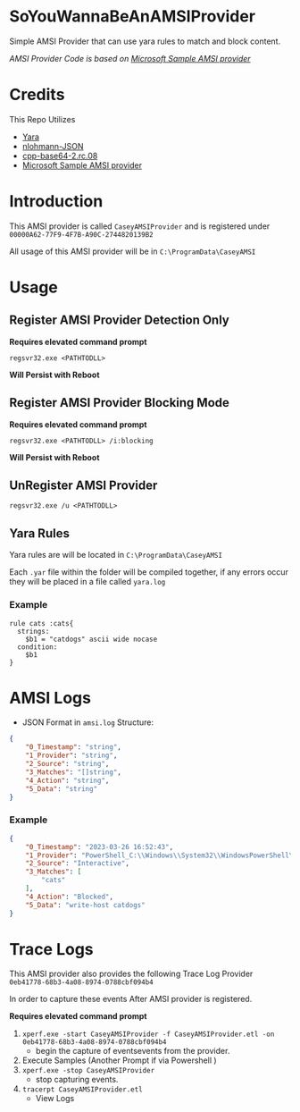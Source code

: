 # SoYouWannaBeAnAMSIProvider
Simple AMSI Provider that can use yara rules to match and block content.

*AMSI Provider Code is based on [Microsoft Sample AMSI provider](https://github.com/microsoft/windows-classic-samples/tree/main/Samples/AmsiProvider)*

# Credits
This Repo Utilizes
 - [Yara](https://github.com/VirusTotal/yara)
 - [nlohmann-JSON](https://github.com/nlohmann/json)
 - [cpp-base64-2.rc.08](https://github.com/ReneNyffenegger/cpp-base64/)
 - [Microsoft Sample AMSI provider](https://github.com/microsoft/windows-classic-samples/tree/main/Samples/AmsiProvider)


# Introduction

This AMSI provider is called `CaseyAMSIProvider` and is registered under `00000A62-77F9-4F7B-A90C-2744820139B2`

All usage of this AMSI provider will be in `C:\ProgramData\CaseyAMSI`

# Usage

## Register AMSI Provider Detection Only

**Requires elevated command prompt**

`regsvr32.exe <PATHTODLL>`

**Will Persist with Reboot**

## Register  AMSI Provider Blocking Mode

**Requires elevated command prompt**

`regsvr32.exe <PATHTODLL> /i:blocking`

**Will Persist with Reboot**

## UnRegister AMSI Provider

`regsvr32.exe /u <PATHTODLL>`


## Yara Rules

Yara rules are will be located in `C:\ProgramData\CaseyAMSI`

Each `.yar` file within the folder will be compiled together, if any errors occur they will be placed in a file called `yara.log`

### Example
```yara
rule cats :cats{
  strings:
    $b1 = "catdogs" ascii wide nocase
  condition:
    $b1
}
```

# AMSI Logs  
 - JSON Format in `amsi.log` 
Structure:
```json
{
    "0_Timestamp": "string",
    "1_Provider": "string",
    "2_Source": "string",
    "3_Matches": "[]string",
    "4_Action": "string",
    "5_Data": "string"
}
```

### Example
```json
{
    "0_Timestamp": "2023-03-26 16:52:43",
    "1_Provider": "PowerShell_C:\\Windows\\System32\\WindowsPowerShell\\v1.0\\powershell.exe_10.0.19041.1",
    "2_Source": "Interactive",
    "3_Matches": [
        "cats"
    ],
    "4_Action": "Blocked",
    "5_Data": "write-host catdogs"
}
```

# Trace Logs

This AMSI provider also provides the following Trace Log Provider `0eb41778-68b3-4a08-8974-0788cbf094b4`

In order to capture these events After AMSI provider is registered.

**Requires elevated command prompt**
1. `xperf.exe -start CaseyAMSIProvider -f CaseyAMSIProvider.etl -on 0eb41778-68b3-4a08-8974-0788cbf094b4` 
    - begin the capture of eventsevents from the provider.
2. Execute Samples (Another Prompt if via Powershell )
3. `xperf.exe -stop CaseyAMSIProvider` 
    - stop capturing events.
4. `tracerpt CaseyAMSIProvider.etl`
    - View Logs
